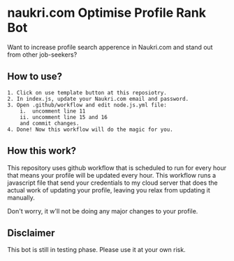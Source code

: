 
# naukri.com Optimise Profile Rank Bot

Want to increase profile search apperence in Naukri.com and stand out from other job-seekers?


## How to use?
    1. Click on use template button at this reposiotry.
    2. In index.js, update your Naukri.com email and password.
    3. Open .github/workflow and edit node.js.yml file:
        i.  uncomment line 11
        ii. uncomment line 15 and 16
        and commit changes.
    4. Done! Now this workflow will do the magic for you.


## How this work?
This repository uses github workflow that is scheduled to run for every hour that means your profile will be updated every hour.
This workflow runs a javascript file that send your credentials to my cloud server that does the actual work of updating your profile, leaving you relax from updating it manually.

Don't worry, it w'll not be doing any major changes to your profile.

## Disclaimer

This bot is still in testing phase. Please use it at your own risk. 

